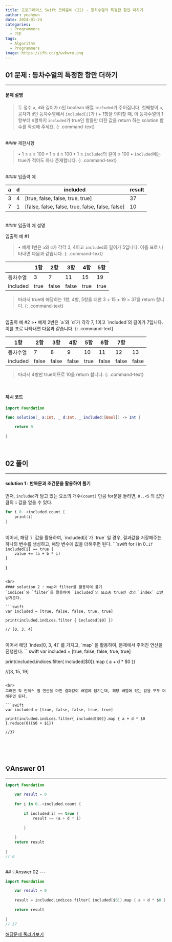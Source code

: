 ```yaml
---
title: 프로그래머스 Swift 코테준비 (22) - 등차수열의 특정한 항만 더하기
author: yeahyun
date: 2024-01-24
categories:
  - Programmers
  - 기초
tags:
  - Algorithm
  - Programmers
image: https://ifh.cc/g/wvbwro.png
---
```

## 01 문제 : 등차수열의 특정한 항만 더하기

---
#### 문제 설명

>두 정수 `a`, `d`와 길이가 n인 boolean 배열 `included`가 주어집니다.
> 첫째항이 `a`, 공차가 `d`인 등차수열에서 `included[i]`가 i + 1항을 의미할 때,
> 이 등차수열의 1항부터 n항까지 `included`가 true인 항들만 더한 값을 return
> 하는 solution 함수를 작성해 주세요.
{: .command-text}

<br>
#### 제한사항

>• 1 ≤ `a` ≤ 100
>• 1 ≤ `d` ≤ 100
>• 1 ≤ `included`의 길이 ≤ 100
>• `included`에는 true가 적어도 하나 존재합니다.
{: .command-text}

<br>
#### 입출력 예

|a|d|included|result|
|---|---|---|---|
|3|4|[true, false, false, true, true]|37|
|7|1|[false, false, false, true, false, false, false]|10|

<br>
#### 입출력 예 설명

입출력 예 #1
>• 예제 1번은 `a`와 `d`가 각각 3, 4이고 `included`의 길이가 5입니다. 이를 표로 나타내면 다음과 같습니다.
{: .command-text}


|  | 1항 | 2항 | 3항 | 4항 | 5항 |
| ---- | ---- | ---- | ---- | ---- | ---- |
| 등차수열 | 3 | 7 | 11 | 15 | 19 |
| included | true | false | false | true | true |

>따라서 true에 해당하는 1항, 4항, 5항을 더한 3 + 15 + 19 = 37을 return 합니다.
{: .command-text}

<br>
입출력 예 #2
>• 예제 2번은 `a`와 `d`가 각각 7, 1이고 `included`의 길이가 7입니다. 이를 표로 나타내면 다음과 같습니다.
{: .command-text}


| 1항 | 2항 | 3항 | 4항 | 5항 | 6항 | 7항 |  |
| ---- | ---- | ---- | ---- | ---- | ---- | ---- | ---- |
| 등차수열 | 7 | 8 | 9 | 10 | 11 | 12 | 13 |
| included | false | false | false | true | false | false | false |

>따라서 4항만 true이므로 10을 return 합니다.
{: .command-text}

<br>

#### 제시 코드

```swift
import Foundation

func solution(_ a:Int, _ d:Int, _ included:[Bool]) -> Int {
    
    return 0
    
}
```

<br>

## 02 풀이 
---
#### solution 1 : 반복문과 조건문을 활용하여 풀기
먼저, `included`가 담고 있는 요소의 개수`(count)` 만큼 for문을 돌리면, `0..<5` 의 값만큼의 `i` 값을 얻을 수 있다.
```swift
for i 0..<included.count {
	print(i)
}
```

<br>
이어서, 해당 `i` 값을 활용하여, `included[i]`가 `true` 일 경우,
결과값을 저장해주는 하나의 변수를 생성하고, 해당 변수에 값을 더해주면 된다.
```swift
for i in 0..<included.count {

	if included[i] == true {
		value += (a + b * i)
	}
	
}
```

<br>
#### solution 2 : map과 filter를 활용하여 풀기
`indices`와 `filter`를 활용하여 `included`의 요소중 true인 것의 `index` 값만 남겨준다.

```swift
var included = [true, false, false, true, true]

print(included.indices.filter { included[$0] })

// [0, 3, 4]
```

<br>
이어서 해당 `index[0, 3, 4]` 를 가지고, `map` 을 활용하여, 문제에서 주어진 연산을 진행한다.
```swift
var included = [true, false, false, true, true]

print(included.indices.filter{ included[$0]}.map { a + d * $0 })

//[3, 15, 19]

```

<br>
그러면 각 인덱스 별 연산을 마친 결과값이 배열에 담기는데, 해당 배열에 있는 값을 모두 더해주면 된다.

```swift
var included = [true, false, false, true, true]

print(included.indices.filter{ included[$0]}.map { a + d * $0 }.reduce(0){$0 + $1})

//37
```
<br>

<br>
<br>

## 💡Answer 01
---

```swift
import Foundation

    var result = 0
    
    for i in 0..<included.count {
        
        if included[i] == true {
            result += (a + d * i)
            
        }
        
    }
    return result
    
}
// 0

```

<br>
## 💡Answer 02
---

```swift
import Foundation

    var result = 0
    
    result = included.indices.filter{ included[$0]}.map { a + d * $0 }.reduce(0){$0 + $1}
    
    return result
    
}
// 37

```

[해당문제 풀러가보기](https://school.programmers.co.kr/learn/courses/30/lessons/181931)


